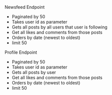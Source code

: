 Newsfeed Endpoint

- Paginated by 50
- Takes user id as parameter
- Gets all posts by all users that user is following
- Get all likes and comments from those posts
- Orders by date (newest to oldest)
- limit 50

Profile Endpoint

- Paginated by 50
- Takes user id as parameter
- Gets all posts by user
- Get all likes and comments from those posts
- Orders by date (newest to oldest)
- limit 50